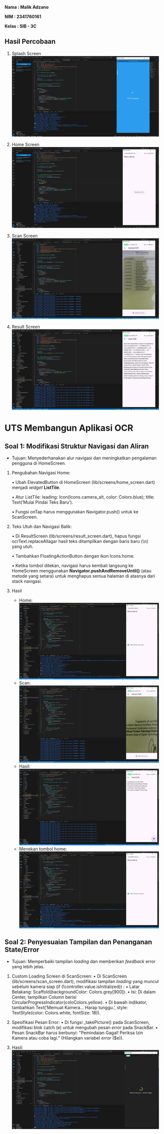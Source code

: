 **Nama  : Malik Adzano**

**NIM   : 2341760161**

**Kelas : SIB - 3C**

## Hasil Percobaan

1. Splash Screen
![Screenshot ocr_sederhana](images/00.jpg)

1. Home Screen
![Screenshot ocr_sederhana](images/01.jpg)

1. Scan Screen
![Screenshot ocr_sederhana](images/02.jpg)

1. Result Screen
![Screenshot ocr_sederhana](images/03.jpg)

# UTS Membangun Aplikasi OCR

## Soal 1: Modifikasi Struktur Navigasi dan Aliran

- Tujuan: Menyederhanakan alur navigasi dan meningkatkan pengalaman pengguna di HomeScreen.
1. Pengubahan Navigasi Home:

    • Ubah ElevatedButton di HomeScreen (lib/screens/home_screen.dart) menjadi *widget* **ListTile**.
    
    • Atur ListTile: leading: Icon(Icons.camera_alt, color: Colors.blue);
    title: Text(’Mulai Pindai Teks Baru’).

    • Fungsi onTap harus menggunakan Navigator.push() untuk ke ScanScreen.

2. Teks Utuh dan Navigasi Balik:
    
    • Di ResultScreen (lib/screens/result_screen.dart), hapus fungsi ocrText.replaceAllagar hasil teks ditampilkan dengan baris baru (\n) yang utuh.
    
    • Tambahkan FloatingActionButton dengan ikon Icons.home.
    
    • Ketika tombol ditekan, navigasi harus kembali langsung ke HomeScreen menggunakan **Navigator.pushAndRemoveUntil()** (atau metode yang setara) untuk menghapus semua halaman di atasnya dari stack navigasi.

3. Hasil
    - Home:
![Screenshot ocr_sederhana](images/1.1.jpg)
    - Scan:
![Screenshot ocr_sederhana](images/1.2.1.jpg)
    - Hasil:
![Screenshot ocr_sederhana](images/1.2.2.jpg)
    - Menekan tombol home:
![Screenshot ocr_sederhana](images/1.1.jpg)

## Soal 2: Penyesuaian Tampilan dan Penanganan State/Error

- Tujuan: Memperbaiki tampilan *loading* dan memberikan *feedback* error yang lebih jelas.

1. Custom Loading Screen di ScanScreen:
    • Di ScanScreen (lib/screens/scan_screen.dart), modifikasi tampilan *loading* yang muncul sebelum kamera siap (if (!controller.value.isInitialized)) :
    • Latar Belakang: Scaffold(backgroundColor: Colors.grey[900]).
    • Isi: Di dalam Center, tampilkan Column berisi CircularProgressIndicator(coloColors.yellow).
    • Di bawah indikator, tambahkan Text(’Memuat Kamera... Harap tunggu.’, style: TextStyle(color: Colors.white, fontSize: 18)).

2. Spesifikasi Pesan Error:
    • Di fungsi _takePicture() pada ScanScreen, modifikasi blok catch (e) untuk mengubah pesan *error* pada SnackBar.
    • Pesan SnackBar harus berbunyi: "Pemindaian Gagal! Periksa Izin Kamera atau coba lagi." (Hilangkan variabel *error* ($e)).

3. Hasil:
![Screenshot ocr_sederhana](images/2.jpg)